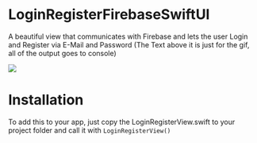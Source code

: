 # LoginRegisterFirebaseSwiftUI

A beautiful view that communicates with Firebase and lets the user Login and Register via E-Mail and Password (The Text above it is just for the gif, all of the output goes to console)

![](ViewShowcase.gif)

# Installation
To add this to your app, just copy the LoginRegisterView.swift to your project folder and call it with ```LoginRegisterView()```
